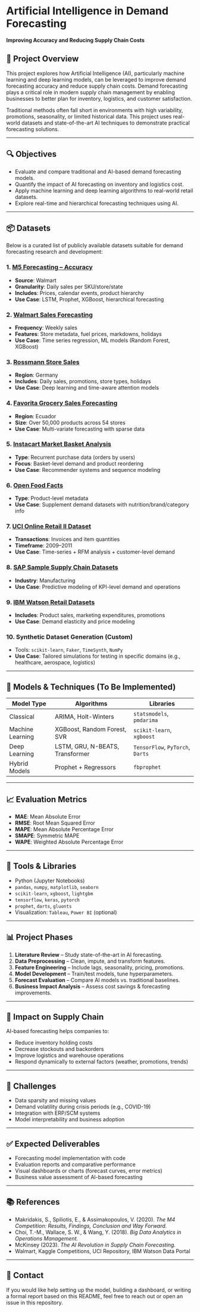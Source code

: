 # Artificial Intelligence in Demand Forecasting
**Improving Accuracy and Reducing Supply Chain Costs**

## 📘 Project Overview

This project explores how Artificial Intelligence (AI), particularly machine learning and deep learning models, can be leveraged to improve demand forecasting accuracy and reduce supply chain costs. Demand forecasting plays a critical role in modern supply chain management by enabling businesses to better plan for inventory, logistics, and customer satisfaction.

Traditional methods often fall short in environments with high variability, promotions, seasonality, or limited historical data. This project uses real-world datasets and state-of-the-art AI techniques to demonstrate practical forecasting solutions.

---

## 🔍 Objectives

- Evaluate and compare traditional and AI-based demand forecasting models.
- Quantify the impact of AI forecasting on inventory and logistics cost.
- Apply machine learning and deep learning algorithms to real-world retail datasets.
- Explore real-time and hierarchical forecasting techniques using AI.

---

## 📦 Datasets

Below is a curated list of publicly available datasets suitable for demand forecasting research and development:

### 1. [M5 Forecasting – Accuracy](https://www.kaggle.com/competitions/m5-forecasting-accuracy/data)
- **Source**: Walmart
- **Granularity**: Daily sales per SKU/store/state
- **Includes**: Prices, calendar events, product hierarchy
- **Use Case**: LSTM, Prophet, XGBoost, hierarchical forecasting

### 2. [Walmart Sales Forecasting](https://www.kaggle.com/datasets/yasserh/walmart-dataset)
- **Frequency**: Weekly sales
- **Features**: Store metadata, fuel prices, markdowns, holidays
- **Use Case**: Time series regression, ML models (Random Forest, XGBoost)

### 3. [Rossmann Store Sales](https://www.kaggle.com/competitions/rossmann-store-sales/data)
- **Region**: Germany
- **Includes**: Daily sales, promotions, store types, holidays
- **Use Case**: Deep learning and time-aware attention models

### 4. [Favorita Grocery Sales Forecasting](https://www.kaggle.com/competitions/store-sales-time-series-forecasting)
- **Region**: Ecuador
- **Size**: Over 50,000 products across 54 stores
- **Use Case**: Multi-variate forecasting with sparse data

### 5. [Instacart Market Basket Analysis](https://www.kaggle.com/competitions/instacart-market-basket-analysis/data)
- **Type**: Recurrent purchase data (orders by users)
- **Focus**: Basket-level demand and product reordering
- **Use Case**: Recommender systems and sequence modeling

### 6. [Open Food Facts](https://world.openfoodfacts.org/data)
- **Type**: Product-level metadata
- **Use Case**: Supplement demand datasets with nutrition/brand/category info

### 7. [UCI Online Retail II Dataset](https://archive.ics.uci.edu/ml/datasets/Online+Retail+II)
- **Transactions**: Invoices and item quantities
- **Timeframe**: 2009–2011
- **Use Case**: Time-series + RFM analysis + customer-level demand

### 8. [SAP Sample Supply Chain Datasets](https://www.sap.com/about/free-training/data-sets.html)
- **Industry**: Manufacturing
- **Use Case**: Predictive modeling of KPI-level demand and operations

### 9. [IBM Watson Retail Datasets](https://www.ibm.com/communities/analytics/watson-analytics-blog/retail-data-analytics-sample-datasets/)
- **Includes**: Product sales, marketing expenditures, promotions
- **Use Case**: Demand elasticity and price modeling

### 10. **Synthetic Dataset Generation (Custom)**
- Tools: `scikit-learn`, `Faker`, `TimeSynth`, `NumPy`
- **Use Case**: Tailored simulations for testing in specific domains (e.g., healthcare, aerospace, logistics)

---

## 🧠 Models & Techniques (To Be Implemented)

| Model Type        | Algorithms                          | Libraries                       |
|------------------|--------------------------------------|---------------------------------|
| Classical         | ARIMA, Holt-Winters                  | `statsmodels`, `pmdarima`       |
| Machine Learning  | XGBoost, Random Forest, SVR          | `scikit-learn`, `xgboost`       |
| Deep Learning     | LSTM, GRU, N-BEATS, Transformer      | `TensorFlow`, `PyTorch`, `Darts`|
| Hybrid Models     | Prophet + Regressors                 | `fbprophet`                     |

---

## 📈 Evaluation Metrics

- **MAE**: Mean Absolute Error  
- **RMSE**: Root Mean Squared Error  
- **MAPE**: Mean Absolute Percentage Error  
- **SMAPE**: Symmetric MAPE  
- **WAPE**: Weighted Absolute Percentage Error  

---

## 🧰 Tools & Libraries

- Python (Jupyter Notebooks)
- `pandas`, `numpy`, `matplotlib`, `seaborn`
- `scikit-learn`, `xgboost`, `lightgbm`
- `tensorflow`, `keras`, `pytorch`
- `prophet`, `darts`, `gluonts`
- Visualization: `Tableau`, `Power BI` (optional)

---

## 📊 Project Phases

1. **Literature Review** – Study state-of-the-art in AI forecasting.
2. **Data Preprocessing** – Clean, impute, and transform features.
3. **Feature Engineering** – Include lags, seasonality, pricing, promotions.
4. **Model Development** – Train/test models, tune hyperparameters.
5. **Forecast Evaluation** – Compare AI models vs. traditional baselines.
6. **Business Impact Analysis** – Assess cost savings & forecasting improvements.

---

## 💸 Impact on Supply Chain

AI-based forecasting helps companies to:
- Reduce inventory holding costs
- Decrease stockouts and backorders
- Improve logistics and warehouse operations
- Respond dynamically to external factors (weather, promotions, trends)

---

## 🚧 Challenges

- Data sparsity and missing values
- Demand volatility during crisis periods (e.g., COVID-19)
- Integration with ERP/SCM systems
- Model interpretability and business adoption

---

## ✅ Expected Deliverables

- Forecasting model implementation with code
- Evaluation reports and comparative performance
- Visual dashboards or charts (forecast curves, error metrics)
- Business value assessment of AI-based forecasting

---

## 📚 References

- Makridakis, S., Spiliotis, E., & Assimakopoulos, V. (2020). *The M4 Competition: Results, Findings, Conclusion and Way Forward.*
- Choi, T.-M., Wallace, S. W., & Wang, Y. (2018). *Big Data Analytics in Operations Management.*
- McKinsey (2023). *The AI Revolution in Supply Chain Forecasting.*
- Walmart, Kaggle Competitions, UCI Repository, IBM Watson Data Portal

---

## 📮 Contact

If you would like help setting up the model, building a dashboard, or writing a formal report based on this README, feel free to reach out or open an issue in this repository.
